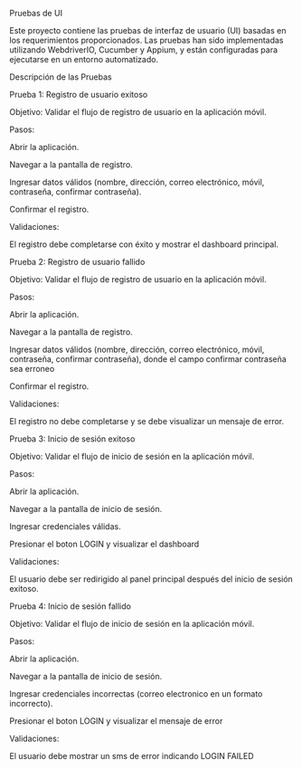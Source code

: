 Pruebas de UI

Este proyecto contiene las pruebas de interfaz de usuario (UI) basadas en los requerimientos proporcionados. Las pruebas han sido implementadas utilizando WebdriverIO, Cucumber y Appium, y están configuradas para ejecutarse en un entorno automatizado.

Descripción de las Pruebas

Prueba 1: Registro de usuario exitoso

Objetivo: Validar el flujo de registro de usuario en la aplicación móvil.

Pasos:

Abrir la aplicación.

Navegar a la pantalla de registro.

Ingresar datos válidos (nombre, dirección, correo electrónico, móvil, contraseña, confirmar contraseña).

Confirmar el registro.

Validaciones:

El registro debe completarse con éxito y mostrar el dashboard principal.

Prueba 2: Registro de usuario fallido

Objetivo: Validar el flujo de registro de usuario en la aplicación móvil.

Pasos:

Abrir la aplicación.

Navegar a la pantalla de registro.

Ingresar datos válidos (nombre, dirección, correo electrónico, móvil, contraseña, confirmar contraseña), donde el campo confirmar contraseña sea erroneo

Confirmar el registro.

Validaciones:

El registro no debe completarse y se debe visualizar un mensaje de error.

Prueba 3: Inicio de sesión exitoso

Objetivo: Validar el flujo de inicio de sesión en la aplicación móvil.

Pasos:

Abrir la aplicación.

Navegar a la pantalla de inicio de sesión.

Ingresar credenciales válidas.

Presionar el boton LOGIN y visualizar el dashboard

Validaciones:

El usuario debe ser redirigido al panel principal después del inicio de sesión exitoso.

Prueba 4: Inicio de sesión fallido

Objetivo: Validar el flujo de inicio de sesión en la aplicación móvil.

Pasos:

Abrir la aplicación.

Navegar a la pantalla de inicio de sesión.

Ingresar credenciales incorrectas (correo electronico en un formato incorrecto).

Presionar el boton LOGIN y visualizar el mensaje de error

Validaciones:

El usuario debe mostrar un sms de error indicando LOGIN FAILED